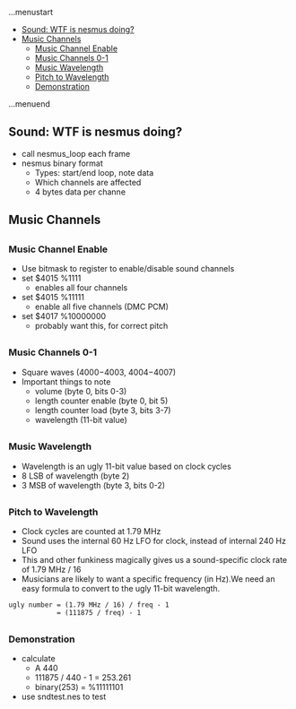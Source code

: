 ...menustart

- [Sound: WTF is nesmus doing?](#b712479665f95206bfac31a07662fe25)
- [Music Channels](#d19b2d348952ba8635cae1dc3b9bfef1)
    - [Music Channel Enable](#5bf8dbdae5f18d9e32adeed8131b3911)
    - [Music Channels 0-1](#ee25eebe91fac98cb7eb1799751e6149)
    - [Music Wavelength](#d84d1ef2160ec8190ec5a7228dfdd29f)
    - [Pitch to Wavelength](#09cce7bd8e8acedb976fe317f5d92c8e)
    - [Demonstration](#59b8560745e92244c7beed22d179d18e)

...menuend


<h2 id="b712479665f95206bfac31a07662fe25"></h2>


## Sound: WTF is nesmus doing?

 - call nesmus_loop each frame
 - nesmus binary format
    - Types: start/end loop, note data
    - Which channels are affected
    - 4 bytes data per channe

<h2 id="d19b2d348952ba8635cae1dc3b9bfef1"></h2>


## Music Channels

<h2 id="5bf8dbdae5f18d9e32adeed8131b3911"></h2>


### Music Channel Enable

 - Use bitmask to register to enable/disable sound channels
 - set $4015 %1111 
    - enables all four channels
 - set $4015 %11111
    - enable all five channels (DMC PCM)
 - set $4017 %10000000
    - probably want this, for correct pitch

<h2 id="ee25eebe91fac98cb7eb1799751e6149"></h2>


### Music Channels 0-1

 - Square waves ($4000-$4003, $4004-$4007)
 - Important things to note
    - volume (byte 0, bits 0-3)
    - length counter enable (byte 0, bit 5)
    - length counter load (byte 3, bits 3-7)
    - wavelength (11-bit value) 

<h2 id="d84d1ef2160ec8190ec5a7228dfdd29f"></h2>


### Music Wavelength

 - Wavelength is an ugly 11-bit value based on clock cycles
 - 8 LSB of wavelength (byte 2)
 - 3 MSB of wavelength (byte 3, bits 0-2)

<h2 id="09cce7bd8e8acedb976fe317f5d92c8e"></h2>


### Pitch to Wavelength

 - Clock cycles are counted at 1.79 MHz
 - Sound uses the internal 60 Hz LFO for clock, instead of internal 240 Hz LFO
 - This and other funkiness magically gives us a sound-specific clock rate of 1.79 MHz / 16
 - Musicians are likely to want a specific frequency (in Hz).We need an easy formula to convert to the ugly 11-bit wavelength.

```
ugly number = (1.79 MHz / 16) / freq - 1
            = (111875 / freq) - 1
```

<h2 id="59b8560745e92244c7beed22d179d18e"></h2>


### Demonstration

 - calculate
    - A 440
    - 111875 / 440 - 1 = 253.261
    - binary(253) = %11111101
 - use sndtest.nes to test


